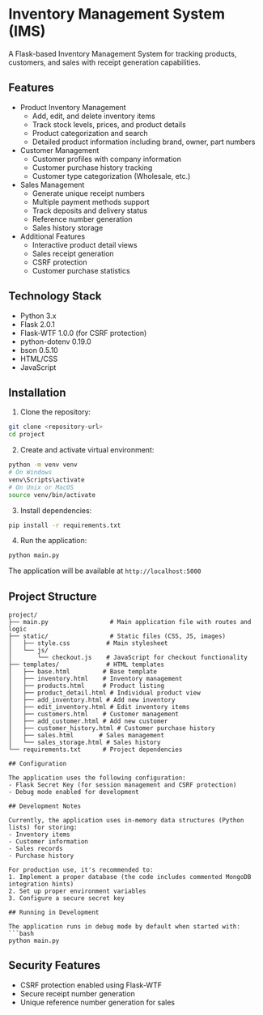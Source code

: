 # Inventory Management System (IMS)

A Flask-based Inventory Management System for tracking products, customers, and sales with receipt generation capabilities.

## Features

- Product Inventory Management
  - Add, edit, and delete inventory items
  - Track stock levels, prices, and product details
  - Product categorization and search
  - Detailed product information including brand, owner, part numbers
- Customer Management
  - Customer profiles with company information
  - Customer purchase history tracking
  - Customer type categorization (Wholesale, etc.)
- Sales Management
  - Generate unique receipt numbers
  - Multiple payment methods support
  - Track deposits and delivery status
  - Reference number generation
  - Sales history storage
- Additional Features
  - Interactive product detail views
  - Sales receipt generation
  - CSRF protection
  - Customer purchase statistics

## Technology Stack

- Python 3.x
- Flask 2.0.1
- Flask-WTF 1.0.0 (for CSRF protection)
- python-dotenv 0.19.0
- bson 0.5.10
- HTML/CSS
- JavaScript

## Installation

1. Clone the repository:
```bash
git clone <repository-url>
cd project
```

2. Create and activate virtual environment:
```bash
python -m venv venv
# On Windows
venv\Scripts\activate
# On Unix or MacOS
source venv/bin/activate
```

3. Install dependencies:
```bash
pip install -r requirements.txt
```

4. Run the application:
```bash
python main.py
```

The application will be available at `http://localhost:5000`

## Project Structure

```
project/
├── main.py                 # Main application file with routes and logic
├── static/                 # Static files (CSS, JS, images)
│   ├── style.css          # Main stylesheet
│   └── js/
│       └── checkout.js    # JavaScript for checkout functionality
├── templates/             # HTML templates
│   ├── base.html         # Base template
│   ├── inventory.html    # Inventory management
│   ├── products.html     # Product listing
│   ├── product_detail.html # Individual product view
│   ├── add_inventory.html # Add new inventory
│   ├── edit_inventory.html # Edit inventory items
│   ├── customers.html    # Customer management
│   ├── add_customer.html # Add new customer
│   ├── customer_history.html # Customer purchase history
│   ├── sales.html       # Sales management
│   └── sales_storage.html # Sales history
└── requirements.txt      # Project dependencies

## Configuration

The application uses the following configuration:
- Flask Secret Key (for session management and CSRF protection)
- Debug mode enabled for development

## Development Notes

Currently, the application uses in-memory data structures (Python lists) for storing:
- Inventory items
- Customer information
- Sales records
- Purchase history

For production use, it's recommended to:
1. Implement a proper database (the code includes commented MongoDB integration hints)
2. Set up proper environment variables
3. Configure a secure secret key

## Running in Development

The application runs in debug mode by default when started with:
```bash
python main.py
```

## Security Features

- CSRF protection enabled using Flask-WTF
- Secure receipt number generation
- Unique reference number generation for sales